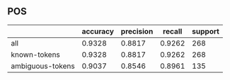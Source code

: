 
## POS

|                  | accuracy | precision | recall | support |
|------------------|----------|-----------|--------|---------|
| all              | 0.9328   | 0.8817    | 0.9262 | 268     |
| known-tokens     | 0.9328   | 0.8817    | 0.9262 | 268     |
| ambiguous-tokens | 0.9037   | 0.8546    | 0.8961 | 135     |


